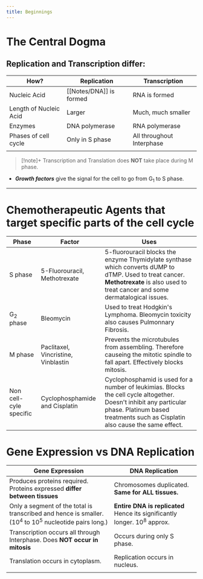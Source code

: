 ```yaml
---
title: Beginnings
---
```

# The Central Dogma
## Replication and Transcription differ:

| How?                   | Replication     | Transcription             |
| ---------------------- | --------------- | ------------------------- |
| Nucleic Acid           | [[Notes/DNA]] is formed   | RNA is formed             |
| Length of Nucleic Acid | Larger          | Much, much smaller        |
| Enzymes                | DNA polymerase  | RNA polymerase            |
| Phases of cell cycle   | Only in S phase | All throughout Interphase |
|                        |                 |                           |
> [!note]+
> Transcription and Translation does **NOT** take place during M phase.

+ ***Growth factors*** give the signal for the cell to go from G<sub>1</sub> to S phase.
---
# Chemotherapeutic Agents that target specific parts of the cell cycle

| Phase                  | Factor                              | Uses                                                                                                                                                                                               |
| ---------------------- | ----------------------------------- | -------------------------------------------------------------------------------------------------------------------------------------------------------------------------------------------------- |
| S phase                | 5-Fluorouracil, Methotrexate        | 5-fluorouracil blocks the enzyme Thymidylate synthase which converts dUMP to dTMP. Used to treat cancer. **Methotrexate** is also used to treat cancer and some dermatalogical issues.            |
| G<sub>2</sub> phase    | Bleomycin                           | Used to treat Hodgkin's Lymphoma. Bleomycin toxicity also causes Pulmonnary Fibrosis.                                                                                                              |
| M phase                | Paclitaxel, Vincristine, Vinblastin | Prevents the microtubules from assembling. Therefore causeing the mitotic spindle to fall apart. Effectively blocks mitosis.                                                                       |
| Non cell-cyle specific | Cyclophosphamide and Cisplatin      | Cyclophosphamid is used for a number of leukimias. Blocks the cell cycle altogether. Doesn't inhibit any particular phase. Platinum based treatments such as Cisplatin also cause the same effect. |

# Gene Expression vs DNA Replication
| Gene Expression                                                                                                            | DNA Replication                                                                     |
| -------------------------------------------------------------------------------------------------------------------------- | ----------------------------------------------------------------------------------- |
| Produces proteins required. Proteins expressed **differ between tissues**                                                  | Chromosomes duplicated. **Same for ALL tissues.**                                   |
| Only a segment of the total is transcribed and hence is smaller. (10<sup>4</sup> to 10<sup>5</sup> nucleotide pairs long.) | **Entire DNA is replicated** Hence its significantly longer. 10<sup>8</sup> approx. |
| Transcription occurs all through Interphase. Does **NOT occur in mitosis**                                                 | Occurs during only S phase.                                                         |
| Translation occurs in cytoplasm.                                                                                           | Replication occurs in nucleus.                                                      |
|                                                                                                                            |                                                                                     |
